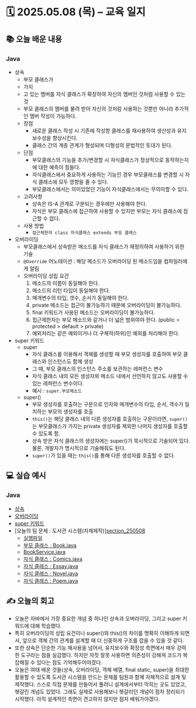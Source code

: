 # 🗓️ 2025.05.08 (목) – 교육 일지

## 📚 오늘 배운 내용

### Java

- 상속
  - 부모 클래스가 
  - 가지
  - 고 있는 멤버를 자식 클래스가 확장하여 자신의 멤버인 것처럼 사용할 수 있는 것
  - 부모 클래스의 멤버를 물려 받아 자신의 것처럼 사용하는 것뿐만 아니라 추가적인 멤버 작성이 가능하다.
  - 장점
    - 새로운 클래스 작성 시 기존에 작성항 클래스를 재사용하여 생산성과 유지보수성을 향상시킨다.
    - 클래스 간의 계층 관계가 형성되며 다형성의 문법적인 토대가 된다.
  - 단점
    - 부모클래스의 기능을 추가/변경할 시 자식클래스가 정상적으로 동작하는지에 대한 예측이 힘들다.
    - 자식클래스에서 중요하게 사용하는 기능인 경우 부모클래스를 변경할 시 자식 클래스에 모두 영향을 줄 수 있다.
    - 부모클래스에서는 의미있었던 기능이 자식클래스에서는 무의미할 수 있다.
  - 고려사항
    - 상속은 IS-A 관계로 구분되는 경우에만 사용해야 한다.
    - 자식은 부모 클래스에 접근하여 사용할 수 있지만 부모는 자식 클래스에 접근할 수 없다.
  - 사용 방법
    - `접근제한자 class 자식클래스 extends 부모 클래스`
- 오버라이딩
  - 부모클래스에서 상속받은 메소드를 자식 클래스가 재정의하여 사용하기 위한 기술
  - `@Override` 어노테이션 : 해당 메소드가 오버라이딩 된 메소드임을 컴파일러에게 알림
  - 오버라이딩 성립 요건
    1. 메소드의 이름이 동일해야 한다.
    2. 메소드의 리턴 타입이 동일해야 한다.
    3. 매개변수의 타입, 갯수, 순서가 동일해야 한다.
    4. private 메소드는 접근이 불가능하기 때문에 오버라이딩이 불가능하다.
    5. final 키워드가 사용된 메소드는 오버라이딩이 불가능하다.
    6. 접근제한자는 부모 메소드와 같거나 더 넓은 범위여야 한다. (public > protected > default > private)
    7. 예외처리는 같은 예외이거나 더 구체적(하위)인 예외를 처리해야 한다.
- super 키워드
  - super
    - 자식 클래스를 이용해서 객체를 생성할 때 부모 생성자를 호출하여 부모 클래스와 인스턴스도 함께 생성
    - 그 때, 부모 클래스의 인스턴스 주소를 보관하는 레퍼런스 변수
    - 자식 클래스 내의 모든 생성자와 메소드 내에서 선언하지 않고도 사용할 수 있는 레퍼런스 변수이다.
    - 예시 : `super.부모메소드`
  - super()
    - 부모 생성자를 호출하는 구문으로 인자와 매개변수의 타입, 순서, 객수가 일치하는 부모의 생성자를 호출
    - `this()`는 해당 클래스 내의 다른 생성자를 호출하는 구문이라면, `super()`는 부모클래스가 가지는 private 생성자를 제외한 나머지 생성자를 호출할 수 있도록 함.
    - 상속 받은 자식 클래스의 생성자에는 super()가 묵시적으로 기술되어 있다. 물론, 개발자가 명시적으로 기술해줘도 된다.
    - `super()`가 있을 때는 `this()`를 통해 다른 생성자를 호출할 수 없다.
    
## 💻 실습 예시

### Java
- [상속](../src/main/java/com/chatper08_inheritance/extend)
- [오버라이딩](../src/main/java/com/chatper08_inheritance/overriding)
- [super 키워드](../src/main/java/com/chatper08_inheritance/superkeyword)
- [오늘의 팀 문제 : 도서관 시스템(자체제작)][section_250508](../src/main/java/com/team_problem/section_250508)
    - [실행파일](../src/main/java/com/team_problem/section_250508/Application.java)
    - [부모 클래스 : Book.java](../src/main/java/com/team_problem/section_250508/Book.java)
    - [BookService.java](../src/main/java/com/team_problem/section_250508/BookService.java)
    - [자식 클래스 : Comics.java](../src/main/java/com/team_problem/section_250508/Comics.java)
    - [자식 클래스 : Essay.java](../src/main/java/com/team_problem/section_250508/Essay.java)
    - [자식 클래스 : Novel.java](../src/main/java/com/team_problem/section_250508/Novel.java)
    - [자식 클래스 : Poem.java](../src/main/java/com/team_problem/section_250508/Poem.java)

## ✍️ 오늘의 회고
- 오늘은 자바에서 가장 중요한 개념 중 하나인 상속과 오버라이딩, 그리고 super 키워드에 대해 학습했다.
- 특히 오버라이딩의 성립 요건이나 super()와 this()의 차이를 명확히 이해하게 되면서, 앞으로 객체 간의 관계를 설계할 때 더 신중하게 구조를 잡을 수 있을 것 같다.
- 또한 상속은 단순한 기능 재사용을 넘어서, 유지보수와 확장성 측면에서 매우 강력한 도구라는 점을 실감했다. 하지만 자칫 잘못 사용하면 의존성이 강해져 코드가 복잡해질 수 있다는 점도 기억해두어야겠다.
- 오늘은 여태 배운 것들(상속, 오버라이딩, 객체 배열, final static, super)을 최대한 활용할 수 있도록 도서관 시스템을 만드는 문제를 팀원과 함께 자체적으로 설계 및 제작했다. 
스스로 직접 문제를 만들어서 풀려니 설계에서부터 막히는 곳도 있었고, 헷갈린 개념도 있었다. 그래도 실제로 사용해보니 헷갈리던 개념이 점차 정리되기 시작했다.
아직 설계적인 측면이 견고하지 않지만 점차 배워가야겠다.
